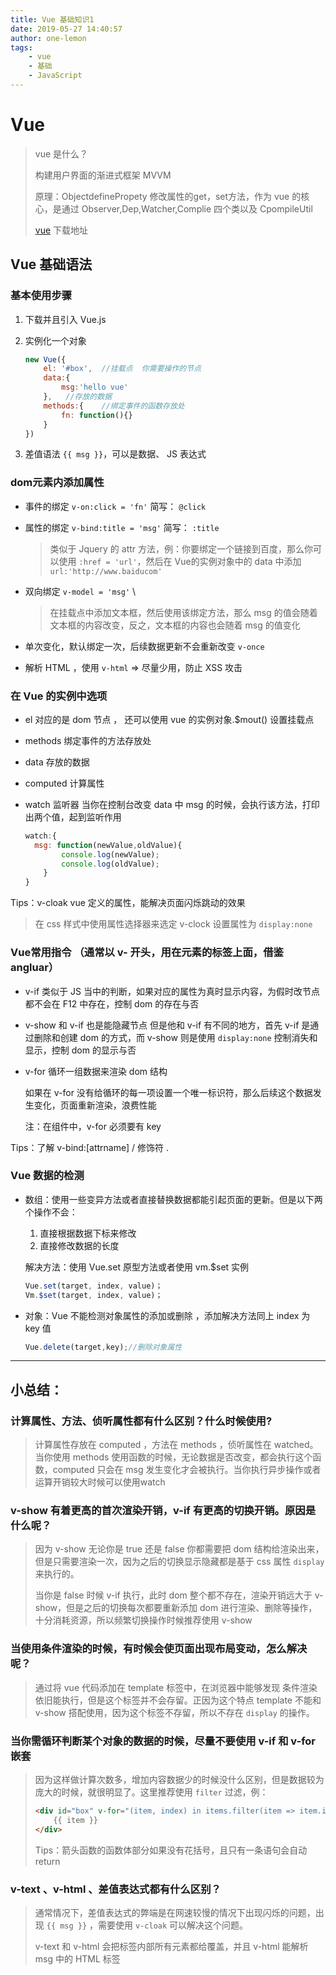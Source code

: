 ```yaml
---
title: Vue 基础知识1
date: 2019-05-27 14:40:57
author: one-lemon
tags:	
	- vue
	- 基础	
	- JavaScript
---
```


# Vue

> vue 是什么？
>
> 构建用户界面的渐进式框架	MVVM 
>
> 原理：ObjectdefinePropety 修改属性的get，set方法，作为 vue 的核心，是通过 Observer,Dep,Watcher,Complie 四个类以及 CpompileUtil
>
> [vue](https://cn.vuejs.org/v2/guide/installation.html) 下载地址

## Vue 基础语法 

### 基本使用步骤

1. 下载并且引入 Vue.js

2. 实例化一个对象  

   ```js
   new Vue({
       el: '#box',	//挂载点  你需要操作的节点
       data:{
           msg:'hello vue'
       },	//存放的数据
       methods:{	//绑定事件的函数存放处
           fn: function(){}
       }     
   })
   ```

3. 差值语法 `{{ msg }}`，可以是数据、 JS 表达式

### dom元素内添加属性

- 事件的绑定 `v-on:click = 'fn'` 简写： `@click`

- 属性的绑定 `v-bind:title = 'msg'` 简写： `:title`

  > 类似于 Jquery 的 attr 方法，例：你要绑定一个链接到百度，那么你可以使用 `:href = 'url'`，然后在 Vue的实例对象中的 data 中添加 `url:'http://www.baiducom'`

- 双向绑定 `v-model = 'msg'` \

  > 在挂载点中添加文本框，然后使用该绑定方法，那么 msg 的值会随着文本框的内容改变，反之，文本框的内容也会随着 msg 的值变化

- 单次变化，默认绑定一次，后续数据更新不会重新改变 `v-once`

- 解析 HTML ，使用 `v-html` => 尽量少用，防止 XSS 攻击

### 在 Vue 的实例中选项

- el 对应的是 dom 节点 ， 还可以使用 vue 的实例对象.$mout() 设置挂载点

- methods 绑定事件的方法存放处

- data 存放的数据

- computed  计算属性

- watch 监听器   当你在控制台改变 data 中 msg 的时候，会执行该方法，打印出两个值，起到监听作用

  ```js
  watch:{
  	msg: function(newValue,oldValue){	
          console.log(newValue);
          console.log(oldValue);
      }
  }
  ```

  

Tips：v-cloak vue 定义的属性，能解决页面闪烁跳动的效果 

> 在 css 样式中使用属性选择器来选定 v-clock 设置属性为 `display:none` 

### Vue常用指令  （通常以  v- 开头，用在元素的标签上面，借鉴 angluar）

- v-if 类似于 JS 当中的判断，如果对应的属性为真时显示内容，为假时改节点都不会在 F12 中存在，控制 dom 的存在与否

- v-show 和 v-if 也是能隐藏节点 但是他和 v-if 有不同的地方，首先 v-if 是通过删除和创建 dom 的方式，而 v-show 则是使用 `display:none` 控制消失和显示，控制 dom 的显示与否

- v-for 循环一组数据来渲染 dom 结构

  如果在 v-for 没有给循环的每一项设置一个唯一标识符，那么后续这个数据发生变化，页面重新渲染，浪费性能
  
  注：在组件中，v-for 必须要有 key

Tips：了解 v-bind:[attrname]  /  修饰符 . 

### Vue 数据的检测

- 数组：使用一些变异方法或者直接替换数据都能引起页面的更新。但是以下两个操作不会：

  1. 直接根据数据下标来修改
  2. 直接修改数据的长度

  解决方法：使用 Vue.set 原型方法或者使用 vm.$set 实例

  ```js
  Vue.set(target, index, value)；
  Vm.$set(target, index, value)；
  ```

- 对象：Vue 不能检测对象属性的添加或删除 ，添加解决方法同上 index 为 key 值

  ```js
  Vue.delete(target,key);//删除对象属性
  ```

---

## 小总结：

### 计算属性、方法、侦听属性都有什么区别？什么时候使用?

> 计算属性存放在 computed ，方法在 methods ，侦听属性在 watched。当你使用 methods 使用函数的时候，无论数据是否改变，都会执行这个函数，computed 只会在 msg 发生变化才会被执行。当你执行异步操作或者运算开销较大时候可以使用watch

### v-show 有着更高的首次渲染开销，v-if 有更高的切换开销。原因是什么呢？

> 因为 v-show 无论你是 true 还是 false 你都需要把 dom 结构给渲染出来，但是只需要渲染一次，因为之后的切换显示隐藏都是基于 css 属性 `display` 来执行的。
>
> 当你是 false 时候 v-if 执行，此时 dom 整个都不存在，渲染开销远大于 v-show，但是之后的切换每次都要重新添加 dom 进行渲染、删除等操作，十分消耗资源，所以频繁切换操作时候推荐使用 v-show

### 当使用条件渲染的时候，有时候会使页面出现布局变动，怎么解决呢？

> 通过将 vue 代码添加在 template 标签中，在浏览器中能够发现 条件渲染依旧能执行，但是这个标签并不会存留。正因为这个特点 template 不能和 v-show 搭配使用，因为这个标签不存留，所以不存在 `display` 的操作。

### 当你需循环判断某个对象的数据的时候，尽量不要使用 v-if 和 v-for 嵌套

> 因为这样做计算次数多，增加内容数据少的时候没什么区别，但是数据较为庞大的时候，就很明显了。这里推荐使用 `filter` 过滤，例：
>
> ```html
> <div id="box" v-for="(item, index) in items.filter(item => item.isOk)">
>     {{ item }}
> </div>
> ```
>
> Tips：箭头函数的函数体部分如果没有花括号，且只有一条语句会自动return

### v-text 、v-html 、差值表达式都有什么区别？

> 通常情况下，差值表达式的弊端是在网速较慢的情况下出现闪烁的问题，出现 `{{ msg }}` ，需要使用 `v-cloak` 可以解决这个问题。
>
> v-text 和 v-html 会把标签内部所有元素都给覆盖，并且 v-html 能解析 msg 中的 HTML 标签
